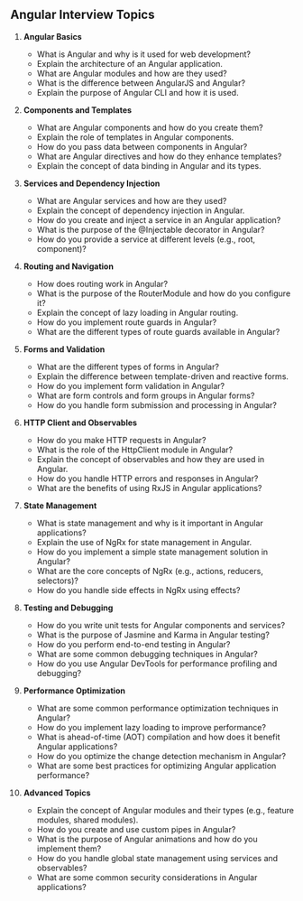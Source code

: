 ## Angular Interview Topics

1. **Angular Basics**
    - What is Angular and why is it used for web development?
    - Explain the architecture of an Angular application.
    - What are Angular modules and how are they used?
    - What is the difference between AngularJS and Angular?
    - Explain the purpose of Angular CLI and how it is used.

2. **Components and Templates**
    - What are Angular components and how do you create them?
    - Explain the role of templates in Angular components.
    - How do you pass data between components in Angular?
    - What are Angular directives and how do they enhance templates?
    - Explain the concept of data binding in Angular and its types.

3. **Services and Dependency Injection**
    - What are Angular services and how are they used?
    - Explain the concept of dependency injection in Angular.
    - How do you create and inject a service in an Angular application?
    - What is the purpose of the @Injectable decorator in Angular?
    - How do you provide a service at different levels (e.g., root, component)?

4. **Routing and Navigation**
    - How does routing work in Angular?
    - What is the purpose of the RouterModule and how do you configure it?
    - Explain the concept of lazy loading in Angular routing.
    - How do you implement route guards in Angular?
    - What are the different types of route guards available in Angular?

5. **Forms and Validation**
    - What are the different types of forms in Angular?
    - Explain the difference between template-driven and reactive forms.
    - How do you implement form validation in Angular?
    - What are form controls and form groups in Angular forms?
    - How do you handle form submission and processing in Angular?

6. **HTTP Client and Observables**
    - How do you make HTTP requests in Angular?
    - What is the role of the HttpClient module in Angular?
    - Explain the concept of observables and how they are used in Angular.
    - How do you handle HTTP errors and responses in Angular?
    - What are the benefits of using RxJS in Angular applications?

7. **State Management**
    - What is state management and why is it important in Angular applications?
    - Explain the use of NgRx for state management in Angular.
    - How do you implement a simple state management solution in Angular?
    - What are the core concepts of NgRx (e.g., actions, reducers, selectors)?
    - How do you handle side effects in NgRx using effects?

8. **Testing and Debugging**
    - How do you write unit tests for Angular components and services?
    - What is the purpose of Jasmine and Karma in Angular testing?
    - How do you perform end-to-end testing in Angular?
    - What are some common debugging techniques in Angular?
    - How do you use Angular DevTools for performance profiling and debugging?

9. **Performance Optimization**
    - What are some common performance optimization techniques in Angular?
    - How do you implement lazy loading to improve performance?
    - What is ahead-of-time (AOT) compilation and how does it benefit Angular applications?
    - How do you optimize the change detection mechanism in Angular?
    - What are some best practices for optimizing Angular application performance?

10. **Advanced Topics**
    - Explain the concept of Angular modules and their types (e.g., feature modules, shared modules).
    - How do you create and use custom pipes in Angular?
    - What is the purpose of Angular animations and how do you implement them?
    - How do you handle global state management using services and observables?
    - What are some common security considerations in Angular applications?
   
